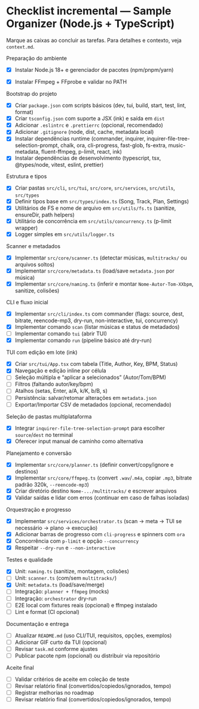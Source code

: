 # Checklist incremental — Sample Organizer (Node.js + TypeScript)

Marque as caixas ao concluir as tarefas. Para detalhes e contexto, veja `context.md`.

Preparação do ambiente
- [x] Instalar Node.js 18+ e gerenciador de pacotes (npm/pnpm/yarn)
- [x] Instalar FFmpeg + FFprobe e validar no PATH
 

Bootstrap do projeto
- [x] Criar `package.json` com scripts básicos (dev, tui, build, start, test, lint, format)
- [x] Criar `tsconfig.json` com suporte a JSX (ink) e saída em `dist`
- [x] Adicionar `.eslintrc` e `.prettierrc` (opcional, recomendado)
- [x] Adicionar `.gitignore` (node, dist, cache, metadata local)
- [x] Instalar dependências runtime (commander, inquirer, inquirer-file-tree-selection-prompt, chalk, ora, cli-progress, fast-glob, fs-extra, music-metadata, fluent-ffmpeg, p-limit, react, ink)
- [x] Instalar dependências de desenvolvimento (typescript, tsx, @types/node, vitest, eslint, prettier)

Estrutura e tipos
- [x] Criar pastas `src/cli`, `src/tui`, `src/core`, `src/services`, `src/utils`, `src/types`
- [x] Definir tipos base em `src/types/index.ts` (Song, Track, Plan, Settings)
- [x] Utilitários de FS e nome de arquivo em `src/utils/fs.ts` (sanitize, ensureDir, path helpers)
- [x] Utilitário de concorrência em `src/utils/concurrency.ts` (p-limit wrapper)
- [x] Logger simples em `src/utils/logger.ts`

Scanner e metadados
- [x] Implementar `src/core/scanner.ts` (detectar músicas, `multitracks/` ou arquivos soltos)
- [x] Implementar `src/core/metadata.ts` (load/save `metadata.json` por música)
- [x] Implementar `src/core/naming.ts` (inferir e montar `Nome-Autor-Tom-XXbpm`, sanitize, colisões)

CLI e fluxo inicial
- [x] Implementar `src/cli/index.ts` com commander (flags: source, dest, bitrate, reencode-mp3, dry-run, non-interactive, tui, concurrency)
- [x] Implementar comando `scan` (listar músicas e status de metadados)
- [ ] Implementar comando `tui` (abrir TUI)
- [x] Implementar comando `run` (pipeline básico até dry-run)

TUI com edição em lote (ink)
- [x] Criar `src/tui/App.tsx` com tabela (Title, Author, Key, BPM, Status)
- [x] Navegação e edição inline por célula
- [ ] Seleção múltipla e “aplicar a selecionados” (Autor/Tom/BPM)
- [ ] Filtros (faltando autor/key/bpm)
- [ ] Atalhos (setas, Enter, a/A, k/K, b/B, s)
- [ ] Persistência: salvar/retomar alterações em `metadata.json`
- [ ] Exportar/Importar CSV de metadados (opcional, recomendado)

Seleção de pastas multiplataforma
- [x] Integrar `inquirer-file-tree-selection-prompt` para escolher `source`/`dest` no terminal
- [x] Oferecer input manual de caminho como alternativa

Planejamento e conversão
- [x] Implementar `src/core/planner.ts` (definir convert/copy/ignore e destinos)
- [x] Implementar `src/core/ffmpeg.ts` (convert `.wav`/`.m4a`, copiar `.mp3`, bitrate padrão 320k, `--reencode-mp3`)
- [x] Criar diretório destino `Nome-.../multitracks/` e escrever arquivos
- [x] Validar saídas e lidar com erros (continuar em caso de falhas isoladas)

Orquestração e progresso
- [x] Implementar `src/services/orchestrator.ts` (scan → meta → TUI se necessário → plano → execução)
- [x] Adicionar barras de progresso com `cli-progress` e spinners com `ora`
- [x] Concorrência com `p-limit` e opção `--concurrency`
- [x] Respeitar `--dry-run` e `--non-interactive`

Testes e qualidade
- [x] Unit: `naming.ts` (sanitize, montagem, colisões)
- [ ] Unit: `scanner.ts` (com/sem `multitracks/`)
- [x] Unit: `metadata.ts` (load/save/merge)
- [ ] Integração: `planner + ffmpeg` (mocks)
- [ ] Integração: `orchestrator` dry-run
- [ ] E2E local com fixtures reais (opcional) e ffmpeg instalado
- [ ] Lint e format (CI opcional)

Documentação e entrega
- [ ] Atualizar `README.md` (uso CLI/TUI, requisitos, opções, exemplos)
- [ ] Adicionar GIF curto da TUI (opcional)
- [ ] Revisar `task.md` conforme ajustes
- [ ] Publicar pacote npm (opcional) ou distribuir via repositório

Aceite final
- [ ] Validar critérios de aceite em coleção de teste
- [ ] Revisar relatório final (convertidos/copiedos/ignorados, tempo)
- [ ] Registrar melhorias no roadmap
- [ ] Revisar relatório final (convertidos/copiedos/ignorados, tempo)
